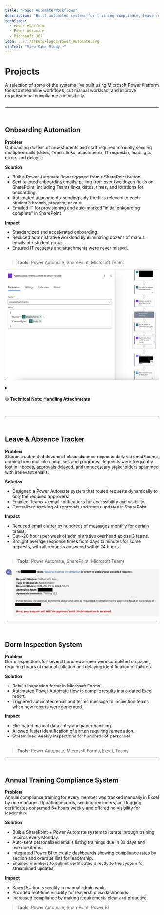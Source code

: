 ```yaml
---
title: "Power Automate Workflows"
description: "Built automated systems for training compliance, leave requests, and performance reporting—reducing manual workload and modernizing workflows in a high-tempo military training environment."
techStack:
  - Power Platform
  - Power Automate
  - Microsoft 365
icon: ../../assets/logos/Power_Automate.svg
ctaText: "View Case Study →"
---
```


# Projects

A selection of some of the systems I've built using Microsoft Power Platform tools to streamline workflows, cut manual workload, and improve organizational compliance and visibility. <br><br>

---
<br>

## Onboarding Automation 

**Problem**  
Onboarding dozens of new students and staff required manually sending multiple emails (dates, Teams links, attachments, IT requests), leading to errors and delays.  

**Solution**  
- Built a Power Automate flow triggered from a SharePoint button.  
- Sent tailored onboarding emails, pulling from over two dozen fields on SharePoint, including Teams links, dates, times, and locations for onboarding.  
- Automated attachments, sending only the files relevant to each student’s branch, program, or role. 
- Emailed IT for provisioning and auto-marked “initial onboarding complete” in SharePoint.  
 

**Impact**  
- Standardized and accelerated onboarding.  
- Reduced administrative workload by eliminating dozens of manual emails per student group.  
- Ensured IT requests and attachments were never missed.  <br><br>

> **Tools**: Power Automate, SharePoint, Microsoft Teams

![Mission Driven](../../assets/images/projects/PowerAutomate1.png)

<details>
<summary><h4>⚙️ Technical Note: Handling Attachments</h4></summary>

Initially, I struggled to figure out how to send multiple attachments dynamically in automated emails.  

I solved it by using a **for loop** to append the binary data of each file from a shared folder into an array variable, then passing that array into the email’s attachments field. 

This allowed the team to simply update files in the shared folder whenever policies changed, ensuring onboarding emails always included the most up-to-date attachments without modifying the flow itself.
</details> 
<br>

--- 
<br>

## Leave & Absence Tracker  

**Problem**  
Students submitted dozens of class absence requests daily via email/teams, coming from multiple campuses and programs. Requests were frequently lost in inboxes, approvals delayed, and unnecessary stakeholders spammed with irrelevant emails.  

**Solution**  
- Designed a Power Automate system that routed requests dynamically to only the required approvers.  
- Enabled Teams + email notifications for accessibility and visibility.  
- Centralized tracking of approvals and status updates in SharePoint.  

**Impact**  
- Reduced email clutter by hundreds of messages monthly for certain teams.
- Cut ~20 hours per week of administrative overhead across 3 teams.  
- Brought average response times from days to minutes for some requests, with all requests answered within 24 hours. <br><br>

 > **Tools**: Power Automate, SharePoint, Microsoft Teams

![Mission Driven](../../assets/images/projects/PowerAutomate2.png)

---
<br>

## Dorm Inspection System  

**Problem**  
Dorm inspections for several hundred airmen were completed on paper, requiring hours of manual collation and delaying identification of failures.  

**Solution**  
- Rebuilt inspection forms in Microsoft Forms.  
- Automated Power Automate flow to compile results into a dated Excel report.  
- Triggered automated email and teams message to inspection teams when new reports were generated.  

**Impact**  
- Eliminated manual data entry and paper handling.  
- Allowed faster identification of airmen requiring remediation.  
- Streamlined weekly inspections for hundreds of personnel.  <br><br>

 > **Tools**: Power Automate, Microsoft Forms, Excel, Teams

---
<br>

## Annual Training Compliance System  

**Problem**  
Annual compliance training for every member was tracked manually in Excel by one manager. Updating records, sending reminders, and logging certificates consumed 5+ hours weekly and offered no visibility for leadership.  

**Solution**  
- Built a SharePoint + Power Automate system to iterate through training records every Monday.  
- Auto-sent personalized emails listing trainings due in 30 days and overdue items.  
- Integrated Power BI to create dashboards showing compliance rates by section and overdue lists for leadership.  
- Enabled members to submit certificates directly to the system for streamlined updates.  

**Impact**  
- Saved 5+ hours weekly in manual admin work.  
- Provided real-time visibility for leadership via dashboards.  
- Increased compliance by making requirements clear and proactive.  

> **Tools**: Power Automate, SharePoint, Power BI

